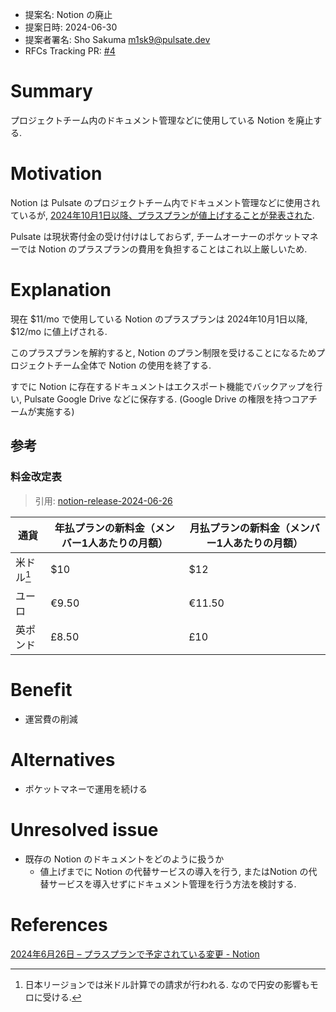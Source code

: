 - 提案名: Notion の廃止
- 提案日時: 2024-06-30
- 提案者署名: Sho Sakuma <m1sk9@pulsate.dev>
- RFCs Tracking PR: [#4](https://github.com/pulsate-dev/rfcs/pull/4)

# Summary

プロジェクトチーム内のドキュメント管理などに使用している Notion を廃止する.

# Motivation

Notion は Pulsate のプロジェクトチーム内でドキュメント管理などに使用されているが, [2024年10月1日以降、プラスプランが値上げすることが発表された][notion-release-2024-06-26].

Pulsate は現状寄付金の受け付けはしておらず, チームオーナーのポケットマネーでは Notion のプラスプランの費用を負担することはこれ以上厳しいため.

# Explanation
<!-- この提案の詳細 -->

現在 $11/mo で使用している Notion のプラスプランは 2024年10月1日以降, $12/mo に値上げされる.

このプラスプランを解約すると, Notion のプラン制限を受けることになるためプロジェクトチーム全体で Notion の使用を終了する.

すでに Notion に存在するドキュメントはエクスポート機能でバックアップを行い, Pulsate Google Drive などに保存する. (Google Drive の権限を持つコアチームが実施する)

## 参考

### 料金改定表

> 引用: [notion-release-2024-06-26]

| 通貨 | 年払プランの新料金（メンバー1人あたりの月額） | 月払プランの新料金（メンバー1人あたりの月額）|
| --- | --- | --- |
| 米ドル[^1] | $10 | $12 |
| ユーロ | €9.50 | €11.50 |
| 英ポンド | £8.50 | £10 |

# Benefit

- 運営費の削減

# Alternatives

- ポケットマネーで運用を続ける

# Unresolved issue

- 既存の Notion のドキュメントをどのように扱うか
  - 値上げまでに Notion の代替サービスの導入を行う, またはNotion の代替サービスを導入せずにドキュメント管理を行う方法を検討する.

# References
<!-- 参考文献 (オプション) -->

[2024年6月26日 – プラスプランで予定されている変更 - Notion][notion-release-2024-06-26]

[notion-release-2024-06-26]: https://www.notion.so/ja-jp/releases/2024-06-26

[^1]: 日本リージョンでは米ドル計算での請求が行われる. なので円安の影響もモロに受ける.
